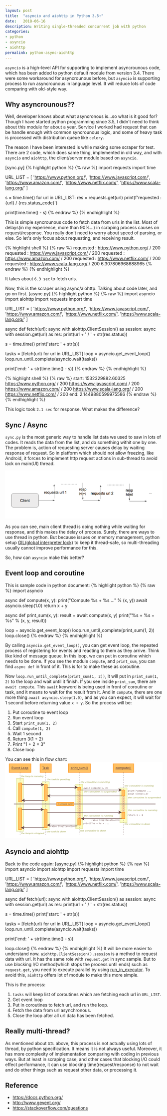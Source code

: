 ```yaml
---
layout: post
title:  "asyncio and aiohttp in Python 3.5↑"
date:   2018-06-16
description: Writing single-threaded concurrent job with python
categories:
- python
- asyncio
- aiohttp
permalink: python-async-aiohttp
---
```


`asyncio` is a high-level API for supporting to implement asyncrounous code, which has been added to python default module from version 3.4. There were some workaround for asyncrounous before, but `asyncio` is supporting process to run asyncrounous in language level. It will reduce lots of code comparing with old-style way.


## Why asyncrounous??
Well, developer knows about what asyncronous is...so what is it good for?
Though I have started python programming since 3.5, I didn't need to think about this module for about a year. Service I worked had request that can be handle enough with common syncrounous logic, and some of heavy task is processed with distribution queue like `celery`.

The reason I have been interested is while making some scraper for test. There are 2 code, which does same thing, implemented in old way, and with `asyncio` and `aiohttp`, the client/server module based on `asyncio`.

[sync.py]
{% highlight python %}
{% raw %}
import requests
import time

URL_LIST = [
    'https://www.python.org/',
    'https://www.javascript.com/',
    'https://www.amazon.com/',
    'https://www.netflix.com/',
    'https://www.scala-lang.org/'
]

s = time.time()
for url in URL_LIST:
    res = requests.get(url)
    print(f'requested : {url} / {res.status_code}')
    
print(time.time() - s)
{% endraw %}
{% endhighlight %}

This is simple syncrounous code to fetch data from urls in the list. Most of delays(in my experience, more than 90%...) in scraping process causes on request/response. You really don't need to worry about speed of parsing, or else. So let's only focus about requesting, and receiving result.

{% highlight shell %}
{% raw %}
requested : https://www.python.org/ / 200
requested : https://www.javascript.com/ / 200
requested : https://www.amazon.com/ / 200
requested : https://www.netflix.com/ / 200
requested : https://www.scala-lang.org/ / 200
6.307806968688965
{% endraw %}
{% endhighlight %}

It takes about `6.3 sec` to fetch urls.

Now, this is the scraper using async/aiohttp. Talking about code later, and go on first.
[async.py]
{% highlight python %}
{% raw %}
import asyncio
import aiohttp
import requests
import time

URL_LIST = [
    'https://www.python.org/',
    'https://www.javascript.com/',
    'https://www.amazon.com/',
    'https://www.netflix.com/',
    'https://www.scala-lang.org/'
]


async def fetch(url):
    async with aiohttp.ClientSession() as session:
        async with session.get(url) as res:
            print(url + ' / ' + str(res.status))

s = time.time()
print('start: ' + str(s))

tasks = [fetch(url) for url in URL_LIST]
loop = asyncio.get_event_loop()
loop.run_until_complete(asyncio.wait(tasks))

print('end: ' + str(time.time() - s))
{% endraw %}
{% endhighlight %}


{% highlight shell %}
{% raw %}
start: 1532329882.60325
https://www.python.org/ / 200
https://www.javascript.com/ / 200
https://www.amazon.com/ / 200
https://www.scala-lang.org/ / 200
https://www.netflix.com/ / 200
end: 2.1449880599975586
{% endraw %}
{% endhighlight %}

This logic took `2.1 sec` for response. What makes the difference?


## Sync / Async
`sync.py` is the most generic way to handle list data we used to saw in lots of codes. It reads the data from the list, and do something withit one by one. The problem is, action of requesting server causes delay by waiting response of request. So in platform which should not allow freezing, like Android, it forces to implement http request actions in sub-thread to avoid lack on main(UI) thread.

![Screenshot](/assets/post_img/python-async-aiohttp/sync.png)

As you can see, main client thread is doing nothing while waiting for response, and this makes the delay of process.
Surely, there are ways to use thread in python. But because issues on memory management, python setup [GIL(global interpreter lock)](https://wiki.python.org/moin/GlobalInterpreterLock) to keep it thread-safe, so multi-threading usually cannot improve performance for this.

So, how can `asyncio` make this better?


## Event loop and coroutine
This is sample code in python document:
{% highlight python %}
{% raw %}
import asyncio

async def compute(x, y):
    print("Compute %s + %s ..." % (x, y))
    await asyncio.sleep(1.0)
    return x + y

async def print_sum(x, y):
    result = await compute(x, y)
    print("%s + %s = %s" % (x, y, result))

loop = asyncio.get_event_loop()
loop.run_until_complete(print_sum(1, 2))
loop.close()
{% endraw %}
{% endhighlight %}

By calling `asyncio.get_event_loop()`, you can get event loop, the repeated process of registering for events and reacting to them as they arrive. Think like kind of message queue. In this loop, we can put in coroutine which needs to be done. If you see the module `compute`, and `print_sum`, you can find `async def` in front of it. This is for to make these as coroutine.

Now `loop.run_until_complete(print_sum(1, 2))`, it will put in `print_sum(1, 2)` to the loop and wait until it finish.
If you see inside `print_sum`, there are `await compute`. This `await` keyword is being used in front of coroutine or task, and it means to wait for the result from it. And in `compute`, there are one more thing `await asyncio.sleep(1.0)`, and as you can expect, it will wait for 1 second before returning value `x + y`.
So the process will be:

1. Put coroutine to event loop
2. Run event loop
3. Start `print_sum(1, 2)`
4. Call `compute(1, 2)`
5. Wait 1 second
6. Return 3(1 + 2)
7. Print "1 + 2 = 3"
8. Close loop

You can see this in flow chart:
![Screenshot](/assets/post_img/python-async-aiohttp/asyncio-loop.png)


## Asyncio and aiohttp
Back to the code again:
[async.py]
{% highlight python %}
{% raw %}
import asyncio
import aiohttp
import requests
import time

URL_LIST = [
    'https://www.python.org/',
    'https://www.javascript.com/',
    'https://www.amazon.com/',
    'https://www.netflix.com/',
    'https://www.scala-lang.org/'
]

async def fetch(url):
    async with aiohttp.ClientSession() as session:
        async with session.get(url) as res:
            print(url + ' / ' + str(res.status))

s = time.time()
print('start: ' + str(s))

tasks = [fetch(url) for url in URL_LIST]
loop = asyncio.get_event_loop()
loop.run_until_complete(asyncio.wait(tasks))

print('end: ' + str(time.time() - s))

loop.close()
{% endraw %}
{% endhighlight %}
It will be more easier to understand now.
`aiohttp.ClientSession().session` is a method to request data with url. It has the same role with `request.get` in sync sample. But to use blocking I/O method(which stops the process until ends) such as `request.get`, you need to execute parallel by using [run_in_executor](https://docs.python.org/3/library/asyncio-eventloop.html#asyncio.AbstractEventLoop.run_in_executor). To avoid this, `aiohttp` offers lot of module to make this more simple.

This is the process:

1. `tasks` will keep list of coroutines which are fetching each url in `URL_LIST`. 
2. Get event loop
3. Put in coroutines to fetch url, and run the loop.
4. Fetch the data from url asynchronous.
5. Close the loop after all url data has been fetched.


## Really multi-thread?
As mentioned about `GIL` above, this process is not actually using lots of thread, by python specification. It means it is not always useful. Moreover, it has more complexity of implementation comparing with coding in previous ways. But at least in scraping case, and other cases that blocking I/O could effect performance, it can use blocking time(request/response) to not wait and do other things such as request other data, or processing it. 


## Reference
* https://docs.python.org/
* http://www.gevent.org/
* https://stackoverflow.com/questions
